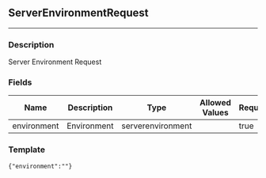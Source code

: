 ## ServerEnvironmentRequest
---
### Description
Server Environment Request
### Fields
| Name | Description | Type | Allowed Values | Required |
| ---- | ----------- | ---- | -------------- | -------- |
| environment | Environment | serverenvironment |  | true |
### Template
```
{"environment":""}
```
